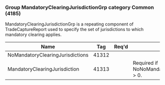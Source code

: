 ### Group MandatoryClearingJurisdictionGrp category Common (4185)

MandatoryClearingJurisdictionGrp is a repeating component of TradeCaptureReport used to specify the set of jurisdictions to which mandatory clearing applies.

| Name                             | Tag   | Req'd | Documentation                                              |
|----------------------------------|-------|----------|------------------------------------------------------------|
| NoMandatoryClearingJurisdictions | 41312 |       |                                                            |
| MandatoryClearingJurisdiction    | 41313 |       | Required if NoNoMandatoryClearingJurisdictions(41312) > 0. |

